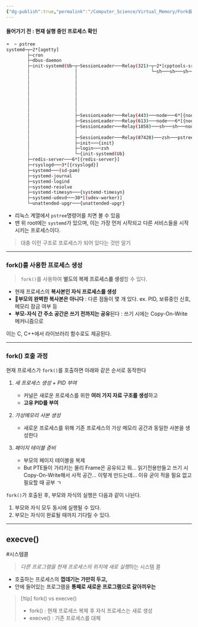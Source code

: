 ```yaml
---
{"dg-publish":true,"permalink":"/Computer_Science/Virtual_Memory/Fork를 사용한 프로세스 생성/","noteIcon":"","created":"2025-08-22T01:24:27.700+09:00","updated":"2025-09-05T02:39:42.585+09:00"}
---
```




#### 들어가기 전 : 현재 실행 중인 프로세스 확인 
```bash
➜  ~ pstree
systemd─┬─2*[agetty]
        ├─cron
        ├─dbus-daemon
        ├─init-systemd(Ub─┬─SessionLeader───Relay(321)─┬─2*[cpptools-srv───7*[{cpptools-srv}]]
        │                 │                            └─sh───sh───sh───node─┬─node───12*[{node}]
        │                 │                                                  ├─node─┬─cpptools───21*[{cpptools}]
        │                 │                                                  │      ├─language_server─┬─language_server+++
        │                 │                                                  │      │                 └─15*[{language_s+
        │                 │                                                  │      └─13*[{node}]
        │                 │                                                  ├─node─┬─2*[zsh]
        │                 │                                                  │      └─12*[{node}]
        │                 │                                                  └─10*[{node}]
        │                 ├─SessionLeader───Relay(443)───node───6*[{node}]
        │                 ├─SessionLeader───Relay(613)───node───6*[{node}]
        │                 ├─SessionLeader───Relay(1858)───sh───sh───node─┬─sh
        │                 │                                              └─6*[{node}]
        │                 ├─SessionLeader───Relay(87428)───zsh───pstree
        │                 ├─init───{init}
        │                 ├─login───zsh
        │                 └─{init-systemd(Ub}
        ├─redis-server───6*[{redis-server}]
        ├─rsyslogd───3*[{rsyslogd}]
        ├─systemd───(sd-pam)
        ├─systemd-journal
        ├─systemd-logind
        ├─systemd-resolve
        ├─systemd-timesyn───{systemd-timesyn}
        ├─systemd-udevd───30*[(udev-worker)]
        └─unattended-upgr───{unattended-upgr}
```
- 리눅스 계열에서 `pstree`명령어를 치면 볼 수 있음 
- 맨 위 root에는 `systemd`가 있으며, 이는 가장 먼저 시작되고 다른 서비스들을 시작시키는 프로세스이다.

> 대충 이런 구조로 프로세스가 되어 있다는 것만 알기 

---
### fork()를 사용한 프로세스 생성 
> `fork()`를 사용하여 **별도의 복제 프로세스를 생성**할 수 있다.


- 현재 프로세스의 **복사본인 자식 프로세스를 생성** 
- 💢**부모의 완벽한 복사본은 아니다** : 다른 점들이 몇 개 있다. ex. PID, 보류중인 신호, 메모리 잠금 여부 등 
- **부모-자식 간 주소 공간은 쓰기 전까지는 공유**된다 : 쓰기 시에는 Copy-On-Write 메커니즘으로 
  
이는 C, C++에서 라이브러리 함수로도 제공된다.

---
### fork() 호출 과정 

현재 프로세스가 `fork()`를 호출하면 아래와 같은 순서로 동작한다
1. *새 프로세스 생성 + PID 부여*
	- 커널은 새로운 프로세스를 위한 **여러 가지 자료 구조를 생성**하고 
	- **고유 PID를 부여**
	  
2. *가상메모리 사본 생성*
	- 새로운 프로세스를 위해 기존 프로세스의 가상 메모리 공간과 동일한 사본을 생성한다
	  
3. *페이지 테이블 준비*
	- 부모의 페이지 테이블을 복제 
	- But PTE들이 가리키는 물리 Frame은 공유되고 뭐...  읽기전용만들고 쓰기 시 Copy-On-Write해서 사적 공간... 이렇게 만드는데... 이유 굳이 적을 필요 없고 필요할 때 공부 ㄱ 



`fork()`가 호출된 후, 부모와 자식의 실행은 다음과 같이 나뉜다.
1. 부모와 자식 모두 동시에 실행될 수 있다.
2. 부모는 자식이 완료될 때까지 기다릴 수 있다.

---
## execve()
#시스템콜 

> *다른 프로그램을 현재 프로세스의 위치에 새로 실행*하는 시스템 콜 
- 호출하는 프로세스의 **껍데기는 가만히 두고,**
- 안에 들어있는 프로그램을 **통째로 새로운 프로그램으로 갈아끼우는** 


>[!tip] fork() vs execve()
>- fork() : 현재 프로세스 복제 후 자식 프로세스는 새로 생성 
>- execve() : 기존 프로세스를 대체



